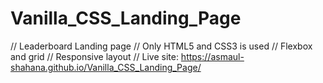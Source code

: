 # Vanilla_CSS_Landing_Page
  // Leaderboard Landing page 
  // Only HTML5 and CSS3 is used
  // Flexbox and grid
  // Responsive layout
  // Live site: https://asmaul-shahana.github.io/Vanilla_CSS_Landing_Page/
